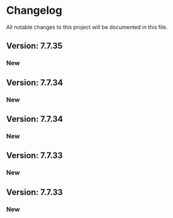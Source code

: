 # Changelog

All notable changes to this project will be documented in this file.

## Version: 7.7.35

### New


## Version: 7.7.34

### New


## Version: 7.7.34

### New


## Version: 7.7.33

### New


## Version: 7.7.33

### New
